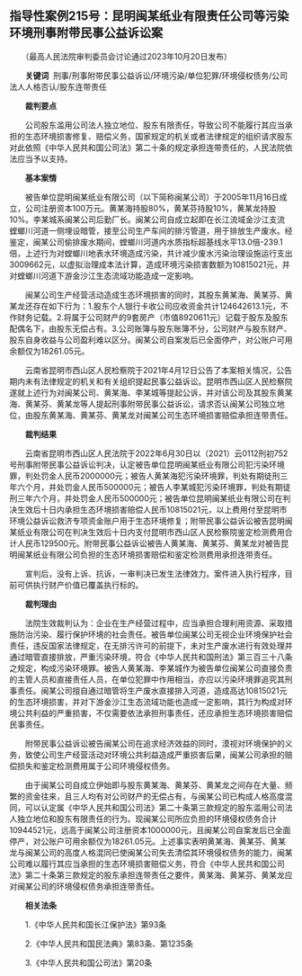 ## 指导性案例215号：昆明闽某纸业有限责任公司等污染环境刑事附带民事公益诉讼案  

　　（最高人民法院审判委员会讨论通过2023年10月20日发布）

　　**关键词**  刑事/刑事附带民事公益诉讼/环境污染/单位犯罪/环境侵权债务/公司法人人格否认/股东连带责任

　　**裁判要点**

　　公司股东滥用公司法人独立地位、股东有限责任，导致公司不能履行其应当承担的生态环境损害修复、赔偿义务，国家规定的机关或者法律规定的组织请求股东对此依照《中华人民共和国公司法》第二十条的规定承担连带责任的，人民法院依法应当予以支持。

　　**基本案情**

　　被告单位昆明闽某纸业有限公司（以下简称闽某公司）于2005年11月16日成立，公司注册资本100万元。黄某海持股80%，黄某芬持股10%，黄某龙持股10%。李某城系闽某公司后勤厂长。闽某公司自成立起即在长江流域金沙江支流螳螂川河道一侧埋设暗管，接至公司生产车间的排污管道，用于排放生产废水。经鉴定，闽某公司偷排废水期间，螳螂川河道内水质指标超基线水平13.0倍-239.1倍，上述行为对螳螂川地表水环境造成污染，共计减少废水污染治理设施运行支出3009662元，以虚拟治理成本法计算，造成环境污染损害数额为10815021元，并对螳螂川河道下游金沙江生态流域功能造成一定影响。

　　闽某公司生产经营活动造成生态环境损害的同时，其股东黄某海、黄某芬、黄某龙还存在如下行为：1.股东个人银行卡收公司应收资金共计124642613.1元，不作财务记载。2.将属于公司财产的9套房产（市值8920611元）记载于股东及股东配偶名下，由股东无偿占有。3.公司账簿与股东账簿不分，公司财产与股东财产、股东自身收益与公司盈利难以区分。闽某公司自案发后已全面停产，对公账户可用余额仅为18261.05元。

　　云南省昆明市西山区人民检察院于2021年4月12日公告了本案相关情况，公告期内未有法律规定的机关和有关组织提起民事公益诉讼。昆明市西山区人民检察院遂就上述行为对闽某公司、黄某海、李某城等提起公诉，并对该公司及其股东黄某海、黄某芬、黄某龙等人提起刑事附带民事公益诉讼，请求否认闽某公司独立地位，由股东黄某海、黄某芬、黄某龙对闽某公司生态环境损害赔偿承担连带责任。

　　**裁判结果**

　　云南省昆明市西山区人民法院于2022年6月30日以（2021）云0112刑初752号刑事附带民事公益诉讼判决，认定被告单位昆明闽某纸业有限公司犯污染环境罪，判处罚金人民币2000000元；被告人黄某海犯污染环境罪，判处有期徒刑三年六个月，并处罚金人民币500000元；被告人李某城犯污染环境罪，判处有期徒刑三年六个月，并处罚金人民币500000元；被告单位昆明闽某纸业有限公司在判决生效后十日内承担生态环境损害赔偿人民币10815021元，以上费用付至昆明市环境公益诉讼救济专项资金账户用于生态环境修复；附带民事公益诉讼被告昆明闽某纸业有限公司在判决生效后十日内支付昆明市西山区人民检察院鉴定检测费用合计人民币129500元。附带民事公益诉讼被告人黄某海、黄某芬、黄某龙对被告昆明闽某纸业有限公司负担的生态环境损害赔偿和鉴定检测费用承担连带责任。

　　宣判后，没有上诉、抗诉，一审判决已发生法律效力。案件进入执行程序，目前可供执行财产价值已覆盖执行标的。

　　**裁判理由**

　　法院生效裁判认为：企业在生产经营过程中，应当承担合理利用资源、采取措施防治污染、履行保护环境的社会责任。被告单位闽某公司无视企业环境保护社会责任，违反国家法律规定，在无排污许可的前提下，未对生产废水进行有效处理并通过暗管直接排放，严重污染环境，符合《中华人民共和国刑法》第三百三十八条之规定，构成污染环境罪。被告人黄某海、李某城作为被告单位闽某公司直接负责的主管人员和直接责任人员，在单位犯罪中作用相当，亦应以污染环境罪追究其刑事责任。闽某公司擅自通过暗管将生产废水直接排入河道，造成高达10815021元的生态环境损害，并对下游金沙江生态流域功能也造成一定影响，其行为构成对环境公共利益的严重损害，不仅需要依法承担刑事责任，还应承担生态环境损害赔偿民事责任。

　　附带民事公益诉讼被告闽某公司在追求经济效益的同时，漠视对环境保护的义务，致使公司生产经营活动对环境公共利益造成严重损害后果，闽某公司承担的赔偿损失和鉴定检测费用属于公司环境侵权债务。

　　由于闽某公司自成立伊始即与股东黄某海、黄某芬、黄某龙之间存在大量、频繁的资金往来，且三人均有对公司财产的无偿占有，与闽某公司已构成人格高度混同，可以认定属《中华人民共和国公司法》第二十条第三款规定的股东滥用公司法人独立地位和股东有限责任的行为。现闽某公司所应负担的环境侵权债务合计10944521元，远高于闽某公司注册资本1000000元，且闽某公司自案发后已全面停产，对公账户可用余额仅为18261.05元。上述事实表明黄某海、黄某芬、黄某龙与闽某公司的高度人格混同已使闽某公司失去清偿其环境侵权债务的能力，闽某公司难以履行其应当承担的生态环境损害赔偿义务，符合《中华人民共和国公司法》第二十条第三款规定的股东承担连带责任之要件，黄某海、黄某芬、黄某龙应对闽某公司的环境侵权债务承担连带责任。

　　**相关法条**

　　1.《中华人民共和国长江保护法》第93条

　　2.《中华人民共和国民法典》第83条、第1235条

　　3.《中华人民共和国公司法》第20条
